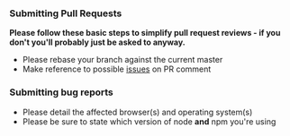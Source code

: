### Submitting Pull Requests

**Please follow these basic steps to simplify pull request reviews - if you don't you'll probably just be asked to anyway.**

* Please rebase your branch against the current master
* Make reference to possible [issues](https://github.com/jogboms/nativescript-animate-sass/issues) on PR comment

### Submitting bug reports

* Please detail the affected browser(s) and operating system(s)
* Please be sure to state which version of node **and** npm you're using
